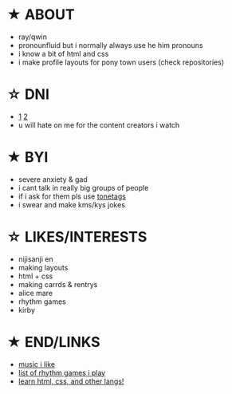 # ★ ABOUT

- ray/qwin
- pronounfluid but i normally always use he him pronouns
- i know a bit of html and css
- i make profile layouts for pony town users (check repositories)
# ☆ DNI

- [1](https://basicdni.carrd.co/) [2](https://listography.com/dni)
- u will hate on me for the content creators i watch
# ★ BYI

- severe anxiety & gad
- i cant talk in really big groups of people
- if i ask for them pls use [tonetags](https://tonetags.carrd.co/)
- i swear and make kms/kys jokes
# ☆ LIKES/INTERESTS

- nijisanji en
- making layouts
- html + css
- making carrds & rentrys
- alice mare
- rhythm games
- kirby
# ★ END/LINKS
- [music i like](https://rentry.co/raymusic)
- [list of rhythm games i play](https://rentry.co/rayrhythm/)
- [learn html, css, and other langs!](https://www.freecodecamp.org)
